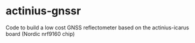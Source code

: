 # actinius-gnssr
Code to build a low cost GNSS reflectometer based on the actinius-icarus board (Nordic nrf9160 chip) 
